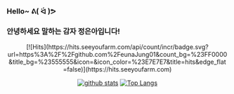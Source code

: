 ### Hello~ ᕕ( ᐛ )ᕗ
### 안녕하세요 말하는 감자 정은아입니다!
<div align="center">
[![Hits](https://hits.seeyoufarm.com/api/count/incr/badge.svg?url=https%3A%2F%2Fgithub.com%2FeunaJung01&count_bg=%23FF0000&title_bg=%23555555&icon=&icon_color=%23E7E7E7&title=hits&edge_flat=false)](https://hits.seeyoufarm.com)

<!--
**eunaJung01/eunaJung01** is a ✨ _special_ ✨ repository because its `README.md` (this file) appears on your GitHub profile.


Here are some ideas to get you started:

- 🔭 I’m currently working on ...
- 🌱 I’m currently learning ...
- 👯 I’m looking to collaborate on ...
- 🤔 I’m looking for help with ...
- 💬 Ask me about ...
- 📫 How to reach me: ...
- 😄 Pronouns: ...
- ⚡ Fun fact: ...

<a href="" target="_blank"><img src="https://img.shields.io/badge/Android-3DDC84?style=flat-square&logo=Android&logoColor=white"/></a>
-->

[![github stats](https://github-readme-stats.vercel.app/api?username=eunaJung01&show_icons=true&hide_border=true)](https://github.com/eunaJung01)
[![Top Langs](https://github-readme-stats.vercel.app/api/top-langs/?username=eunaJung01&layout=compact)](https://github.com/eunaJung01)
